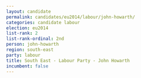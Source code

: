 ```yaml
---
layout: candidate
permalink: candidates/eu2014/labour/john-howarth/
categories: candidate labour
election: eu2014
list-rank: 2
list-rank-ordinal: 2nd
person: john-howarth
region: south-east
party: labour
title: South East - Labour Party - John Howarth
incumbent: false
---
```

